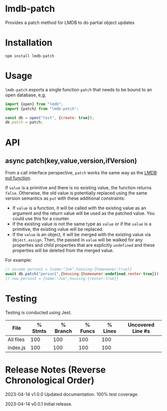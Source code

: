 # lmdb-patch
Provides a patch method for LMDB to do partial object updates

# Installation

```
npm install lmdb-patch
```

# Usage

`lmdb-patch` exports a single function `patch` that needs to be bound to an open database, e,g,

```javascript
import {open} from "lmdb";
import {patch} from "lmdb-patch";

const db = open("test", {create: true});
db.patch = patch;
```

# API

## async patch(key,value,version,ifVersion)

From a call interface perspective, `patch` works the same way as the [LMDB put function](https://github.com/kriszyp/lmdb-js#dbputkey-value-version-number-ifversion-number-promiseboolean).

If `value` is a primitive and there is no existing value, the function returns `false`. Otherwise, the old value is potentially replaced using the same version semantics as `put` with these additional constraints:

  * If `value` is a function, it will be called with the existing value as an argument and the return value will be used as the patched value. You could use this for a counter.
  * If the existing value is not the same type as `value` or if the `value` is a primitive, the existing value will be replaced.
  * If the `value` is an object, it will be merged with the existing value via `Object.assign`. Then, the passed in `value` will be walked for any properties and child properties that are explicitly `undefined` and these properties will be deleted from the merged value.

For example:

```javascript
// assume person1 = {name:"Joe",housing:{homeowner:true}}
await db.patch("person1",{housing:{homeowner:undefined,renter:true}})
// now person1 = {name:"Joe",housing:{renter:true}}
```

# Testing

Testing is conducted using Jest.

File      | % Stmts | % Branch | % Funcs | % Lines | Uncovered Line #s
----------|---------|----------|---------|---------|-------------------
All files |     100 |      100 |     100 |     100 |                   
index.js |     100 |      100 |     100 |     100 |


# Release Notes (Reverse Chronological Order)

2023-04-14 v1.0.0 Updated documentation. 100% test coverage.

2023-04-14 v0.0.1 Initial release.
